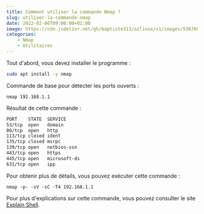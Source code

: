 ```yaml
---
title: Comment utiliser la commande Nmap ?
slug: utiliser-la-commande-nmap
date: 2022-02-06T09:00:00+01:00
image: https://cdn.jsdelivr.net/gh/baptiste313/azlinux/v1/images/5367685/raw.webp
categories:
    - Nmap
    - Utilitaires
--- 
```


Tout d'abord, vous devez installer le programme :

```bash
sudo apt install -y nmap
```

Commande de base pour détecter les ports ouverts :

```
nmap 192.168.1.1
```

Résultat de cette commande :

```txt
PORT    STATE  SERVICE
53/tcp  open   domain
80/tcp  open   http
113/tcp closed ident
135/tcp closed msrpc
139/tcp open   netbios-ssn
443/tcp open   https
445/tcp open   microsoft-ds
631/tcp open   ipp
```

Pour obtenir plus de détails, vous pouvez exécuter cette commande :

```
nmap -p- -sV -sC -T4 192.168.1.1
```

Pour plus d'explications sur cette commande, vous pouvez consulter le site [Explain Shell](https://explainshell.com/explain?cmd=nmap+-p-+-sV+-sC+-T4+192.168.1.1).